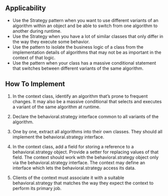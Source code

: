 ## Applicability
- Use the Strategy pattern when you want to use different variants of an algorithm within an object and be able to switch from one algorithm to another during runtime.
- Use the Strategy when you have a lot of similar classes that only differ in the way they execute some behavior.
- Use the pattern to isolate the business logic of a class from the implementation details of algorithms that may not be as important in the context of that logic.
- Use the pattern when your class has a massive conditional statement that switches between different variants of the same algorithm.

## How To Implement
1. In the context class, identify an algorithm that’s prone to frequent changes. It may also be a massive conditional that selects and executes a variant of the same algorithm at runtime.

2. Declare the behavioral.strategy interface common to all variants of the algorithm.

3. One by one, extract all algorithms into their own classes. They should all implement the behavioral.strategy interface.

4. In the context class, add a field for storing a reference to a behavioral.strategy object. Provide a setter for replacing values of that field. The context should work with the behavioral.strategy object only via the behavioral.strategy interface. The context may define an interface which lets the behavioral.strategy access its data.

5. Clients of the context must associate it with a suitable behavioral.strategy that matches the way they expect the context to perform its primary job.